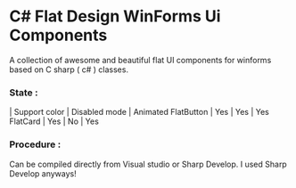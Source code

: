 # C# Flat Design WinForms Ui  Components

A collection of awesome and beautiful flat UI components for winforms based on C sharp ( c# )  classes.



### State :


 | Support color | Disabled mode | Animated
FlatButton | Yes | Yes | Yes
FlatCard | Yes | No | Yes

### Procedure :
Can be compiled directly from Visual studio or Sharp Develop. I used Sharp Develop anyways!
